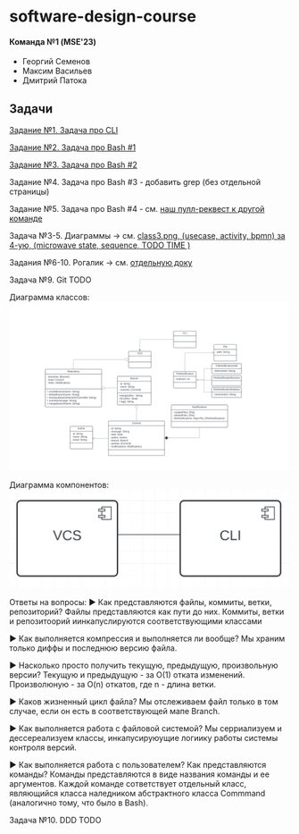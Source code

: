 # software-design-course

#### Команда №1 (MSE'23)
- Георгий Семенов
- Максим Васильев
- Дмитрий Патока

## Задачи

[Задание №1. Задача про CLI](./hw1-cli/)

[Задание №2. Задача про Bash #1](./hw2-bash1/)

[Задание №3. Задача про Bash #2](./hw3-bash2/)

Задание №4. Задача про Bash #3 - добавить grep (без отдельной страницы)

Задание №5. Задача про Bash #4 - см. [наш пулл-реквест к другой команде](https://github.com/HaskSy/oh-my-gosh/pull/5)

Задача №3-5. Диаграммы -> см. [class3.png, (usecase, activity, bpmn) за 4-ую, (microwave state, sequence, TODO TIME )](https://github.com/gvsem/software-design-course/tree/hw5/class-work)

Задания №6-10. Рогалик -> см. [отдельную доку](./roguelike/)

Задача №9. Git TODO

Диаграмма классов:
![](./class-work/gitclassUML.png)

Диаграмма компонентов:
![](./class-work/gitcomponentsUML.png)

Ответы на вопросы:
▶ Как представляются файлы, коммиты, ветки, репозиторий?
Файлы представляются как пути до них. Коммиты, ветки и репозитоорий иинкапуслируются соответствующими классами

▶ Как выполняется компрессия и выполняется ли вообще?
Мы храним только диффы и последнюю версию файла.

▶ Насколько просто получить текущую, предыдущую, произвольную версии?
Текущую и предыдущую - за O(1) отката изменений. Произволюную - за O(n) откатов, где n - длина ветки.

▶ Каков жизненный цикл файла?
Мы отслеживаем файл только в том случае, если он есть в соответствующей мапе Branch.

▶ Как выполняется работа с файловой системой?
Мы серриализуем и дессереализуем классы, инкапусируюущие логиику работы системы контроля версий.

▶ Как выполняется работа с пользователем? Как представляются команды?
Команды представляются в виде названия команды и ее аргументов. Каждой команде сответствует отдельный класс, являющийся класса наледником абстрактного класса Commmand (аналогично тому, что было в Bash).


Задача №10. DDD TODO
